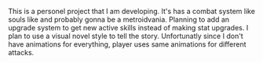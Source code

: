 This is a personel project that I am developing.
It's has a combat system like souls like and probably gonna be a metroidvania. Planning to add an upgrade system to get new active skills instead of making stat upgrades.
I plan to use a visual novel style to tell the story.
Unfortunatly since I don't have animations for everything, player uses same animations for different attacks.

